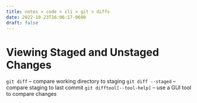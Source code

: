 ```yaml
---
title: notes > code > cli > git > diffs
date: 2022-10-23T16:06:17-0600
draft: false
---
```

# Viewing Staged and Unstaged Changes
`git diff` – compare working directory to staging
`git diff --staged` – compare staging to last commit
`git difftool[--tool-help]` – use a GUI tool to compare changes
